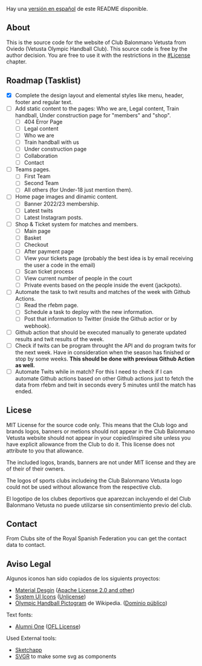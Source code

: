 Hay una [versión en español](README.md) de este README disponible.

## About

This is the source code for the website of Club Balonmano Vetusta from Oviedo (Vetusta Olympic Handball Club). This source code is free by the author decision. You are free to use it with the restrictions in the [#License](#license) chapter.

## Roadmap (Tasklist)

<span id="roadmap"></span>

- [x] Complete the design layout and elemental styles like menu, header, footer and regular text.
- [ ] Add static content to the pages: Who we are, Legal content, Train handball, Under construction page for "members" and "shop".
  - [ ] 404 Error Page
  - [ ] Legal content
  - [ ] Who we are
  - [ ] Train handball with us
  - [ ] Under construction page
  - [ ] Collaboration
  - [ ] Contact
- [ ] Teams pages.
  - [ ] First Team
  - [ ] Second Team
  - [ ] All others (for Under-18 just mention them).
- [ ] Home page images and dinamic content.
  - [ ] Banner 2022/23 membership.
  - [ ] Latest twits
  - [ ] Latest Instagram posts.
- [ ] Shop & Ticket system for matches and members.
  - [ ] Main page
  - [ ] Basket
  - [ ] Checkout
  - [ ] After payment page
  - [ ] View your tickets page (probably the best idea is by email receiving the user a code in the email)
  - [ ] Scan ticket process
  - [ ] View current number of people in the court
  - [ ] Private events based on the people inside the event (jackpots).
- [ ] Automate the task to twit results and matches of the week with Github Actions.
  - [ ] Read the rfebm page.
  - [ ] Schedule a task to deploy with the new information.
  - [ ] Post that information to Twitter (inside the Github actior or by webhook).
- [ ] Github action that should be executed manually to generate updated results and twit results of the week.
- [ ] Check if twits can be program throught the API and do program twits for the next week. Have in consideration when the season has finished or stop by some weeks. **This should be done with previous Github Action as well.**
- [ ] Automate Twits while in match? For this I need to check if I can automate Github actions based on other Github actions just to fetch the data from rfebm and twit in seconds every 5 minutes until the match has ended.

## Licese

<span id="license">MIT License for the source code only. This means that the Club logo and brands logos, banners or metions should not appear in the Club Balonmano Vetusta website should not appear in your copied/inspired site unless you have explicit allowance from the Club to do it. This license does not attribute to you that allowance.</span>

The included logos, brands, banners are not under MIT license and they are of their of their owners.

The logos of sports clubs includeing the Club Balonmano Vetusta logo could not be used without allowance from the respective club.

El logotipo de los clubes deportivos que aparezcan incluyendo el del Club Balonmano Vetusta no puede utilizarse sin consentimiento previo del club.

## Contact

From Clubs site of the Royal Spanish Federation you can get the contact data to contact.

## Aviso Legal

Algunos iconos han sido copiados de los siguients proyectos:

- [Material Desgin](https://github.com/Templarian/MaterialDesign) ([Apache License 2.0 and other](https://github.com/Templarian/MaterialDesign/blob/master/LICENSE))
- [System UI Icons](https://systemuicons.com) ([Unlicense](https://github.com/CoreyGinnivan/system-uicons/blob/master/LICENSE))
- [Olympic Handball Pictogram](https://es.m.wikipedia.org/wiki/Archivo:Handball_pictogram.svg) de Wikipedia. ([Dominio público](https://en.wikipedia.org/wiki/Public_domain))

Text fonts:

- [Alumni One](https://github.com/googlefonts/alumni) ([OFL License](http://scripts.sil.org/OFL))

Used External tools:

- [Sketchapp](https://www.sketch.com/)
- [SVGR](https://react-svgr.com/playground) to make some svg as components
